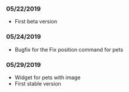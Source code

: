 ### 05/22/2019

-   First beta version 

### 05/24/2019

-   Bugfix for the Fix position command for pets

### 05/29/2019

-   Widget for pets with image
-   First stable version